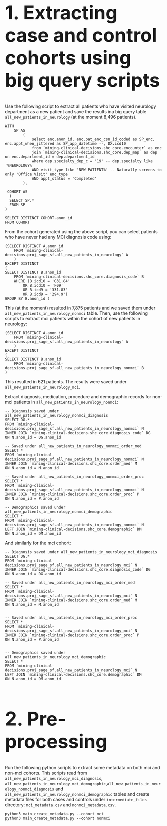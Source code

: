 <h1 style="font-size:60px;">1. Extracting case and control cohorts using big query scripts</h1>

Use the following script to extract all patients who have visited neurology department as a new patient and save the results ina big query table ```all_new_patients_in_neurology``` (at the moment 8,496 patients). 

```
WITH
    SP AS
        (
            select enc.anon_id, enc.pat_enc_csn_id_coded as SP_enc, enc.appt_when_jittered as SP_app_datetime --, DX.icd10
            from `mining-clinical-decisions.shc_core.encounter` as enc 
            join `mining-clinical-decisions.shc_core.dep_map` as dep on enc.department_id = dep.department_id    
            where dep.specialty_dep_c = '19' -- dep.specialty like '%NEUROLOGY%'
            AND visit_type like 'NEW PATIENT%' -- Naturally screens to only 'Office Visit' enc_type 
            AND appt_status = 'Completed'
        ),

 COHORT AS
  (
  SELECT SP.*
  FROM SP 
)

SELECT DISTINCT COHORT.anon_id
FROM COHORT 
```
From the cohort generated using the above script, you can select patients who have never had any MCI diagnosis code using:
```
(SELECT DISTINCT A.anon_id
    FROM `mining-clinical-decisions.proj_sage_sf.all_new_patients_in_neurology` A
    )
EXCEPT DISTINCT 
(
SELECT DISTINCT B.anon_id
    FROM `mining-clinical-decisions.shc_core.diagnosis_code` B
    WHERE (B.icd10 = 'G31.84'
        OR B.icd10 = 'F09'
        OR B.icd9 = '331.83'
        OR B.icd9 = '294.9')
GROUP BY B.anon_id )
```
This (at the moment) resulted in 7,875 patients and we saved them under ```all_new_patients_in_neurology_nonmci``` table. Then, use the following scripts to extract mci patients within the cohort of new patients in neurology:
```
(SELECT DISTINCT A.anon_id
    FROM `mining-clinical-decisions.proj_sage_sf.all_new_patients_in_neurology` A
    )
EXCEPT DISTINCT 
(
SELECT DISTINCT B.anon_id
    FROM `mining-clinical-decisions.proj_sage_sf.all_new_patients_in_neurology_nonmci` B
)
```
This resulted in 621 patients. The results were saved under ```all_new_patients_in_neurology_mci```. 

Extract diagnosis, medication, procedure and demographic records for non-mci patients in ```all_new_patients_in_neurology_nonmci```:
```
-- Diagnosis saved under all_new_patients_in_neurology_nonmci_diagnosis
SELECT DG.*
FROM `mining-clinical-decisions.proj_sage_sf.all_new_patients_in_neurology_nonmci` N
INNER JOIN `mining-clinical-decisions.shc_core.diagnosis_code` DG
ON N.anon_id = DG.anon_id

-- Saved under all_new_patients_in_neurology_nonmci_order_med
SELECT *
FROM `mining-clinical-decisions.proj_sage_sf.all_new_patients_in_neurology_nonmci` N
INNER JOIN `mining-clinical-decisions.shc_core.order_med` M
ON N.anon_id = M.anon_id

-- Saved under all_new_patients_in_neurology_nonmci_order_proc
SELECT *
FROM `mining-clinical-decisions.proj_sage_sf.all_new_patients_in_neurology_nonmci` N
INNER JOIN `mining-clinical-decisions.shc_core.order_proc` P
ON N.anon_id = P.anon_id

-- Demographics saved under all_new_patients_in_neurology_nonmci_demographic
SELECT *
FROM `mining-clinical-decisions.proj_sage_sf.all_new_patients_in_neurology_nonmci` N
LEFT JOIN `mining-clinical-decisions.shc_core.demographic` DM
ON N.anon_id = DM.anon_id
```
And similarly for the mci cohort:
```
-- Diagnosis saved under all_new_patients_in_neurology_mci_diagnosis
SELECT DG.*
FROM `mining-clinical-decisions.proj_sage_sf.all_new_patients_in_neurology_mci` N
INNER JOIN `mining-clinical-decisions.shc_core.diagnosis_code` DG
ON N.anon_id = DG.anon_id

-- Saved under all_new_patients_in_neurology_mci_order_med
SELECT *
FROM `mining-clinical-decisions.proj_sage_sf.all_new_patients_in_neurology_mci` N
INNER JOIN `mining-clinical-decisions.shc_core.order_med` M
ON N.anon_id = M.anon_id


-- Saved under all_new_patients_in_neurology_mci_order_proc
SELECT *
FROM `mining-clinical-decisions.proj_sage_sf.all_new_patients_in_neurology_mci` N
INNER JOIN `mining-clinical-decisions.shc_core.order_proc` P
ON N.anon_id = P.anon_id


-- Demographics saved under all_new_patients_in_neurology_mci_demographic
SELECT *
FROM `mining-clinical-decisions.proj_sage_sf.all_new_patients_in_neurology_mci` N
LEFT JOIN `mining-clinical-decisions.shc_core.demographic` DM
ON N.anon_id = DM.anon_id
```
<h1 style="font-size:60px;">2. Pre-processing</h1>

Run the following python scripts to extract some metadata on both mci and non-mci cohorts. This scripts read from ```all_new_patients_in_neurology_mci_diagnosis```, ```all_new_patients_in_neurology_mci_demographic```,```all_new_patients_in_neurology_nonmci_diagnosis``` and  ```all_new_patients_in_neurology_nonmci_demographic``` tables and create metadata files for both cases and controls under ```intermediate_files``` directory: ```mci_metadata.csv``` and ```nonmci_metadata.csv```.

```
python3 main_create_metadata.py --cohort mci
python3 main_create_metadata.py --cohort nonmci
```
